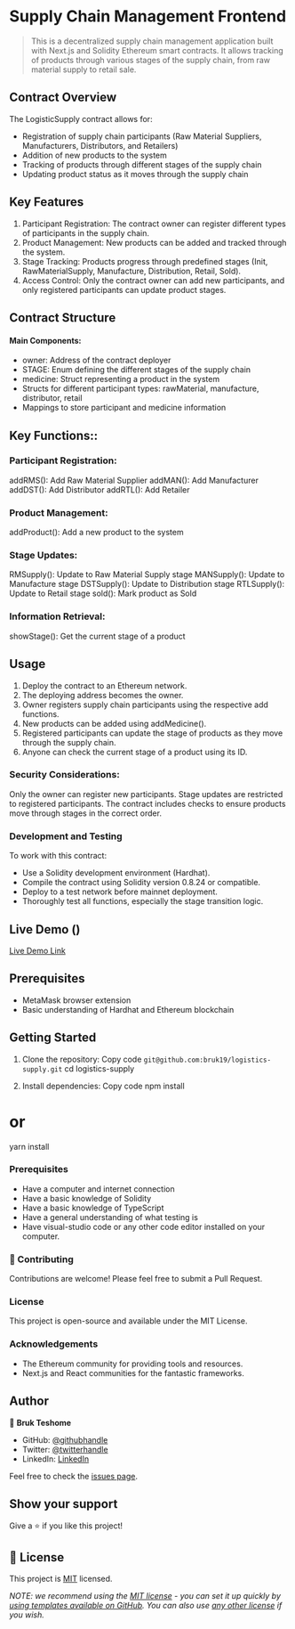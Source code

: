 # Supply Chain Management Frontend

> This is a decentralized supply chain management application built with Next.js and Solidity Ethereum smart contracts. It allows tracking of products through various stages of the supply chain, from raw material supply to retail sale.

## Contract Overview
The LogisticSupply contract allows for:

- Registration of supply chain participants (Raw Material Suppliers, Manufacturers, Distributors, and Retailers)
- Addition of new products to the system
- Tracking of products through different stages of the supply chain
- Updating product status as it moves through the supply chain


## Key Features

1. Participant Registration: The contract owner can register different types of participants in the supply chain.
2. Product Management: New products can be added and tracked through the system.
3. Stage Tracking: Products progress through predefined stages (Init, RawMaterialSupply, Manufacture, Distribution, Retail, Sold).
4. Access Control: Only the contract owner can add new participants, and only registered participants can update product stages.


## Contract Structure
#### Main Components:

- owner: Address of the contract deployer
- STAGE: Enum defining the different stages of the supply chain
- medicine: Struct representing a product in the system
- Structs for different participant types: rawMaterial, manufacture, distributor, retail
- Mappings to store participant and medicine information


## Key Functions::
### Participant Registration:

addRMS(): Add Raw Material Supplier
addMAN(): Add Manufacturer
addDST(): Add Distributor
addRTL(): Add Retailer


### Product Management:

addProduct(): Add a new product to the system

### Stage Updates:

RMSupply(): Update to Raw Material Supply stage
MANSupply(): Update to Manufacture stage
DSTSupply(): Update to Distribution stage
RTLSupply(): Update to Retail stage
sold(): Mark product as Sold


### Information Retrieval:

showStage(): Get the current stage of a product

## Usage

1. Deploy the contract to an Ethereum network.
2. The deploying address becomes the owner.
3. Owner registers supply chain participants using the respective add functions.
4. New products can be added using addMedicine().
5. Registered participants can update the stage of products as they move through the supply chain.
6. Anyone can check the current stage of a product using its ID.


### Security Considerations:

Only the owner can register new participants.
Stage updates are restricted to registered participants.
The contract includes checks to ensure products move through stages in the correct order.

### Development and Testing
To work with this contract:

- Use a Solidity development environment (Hardhat).
- Compile the contract using Solidity version 0.8.24 or compatible.
- Deploy to a test network before mainnet deployment.
- Thoroughly test all functions, especially the stage transition logic.

## Live Demo ()

[Live Demo Link]()

## Prerequisites

- MetaMask browser extension
- Basic understanding of Hardhat and Ethereum blockchain

## Getting Started
1. Clone the repository:
Copy code `git@github.com:bruk19/logistics-supply.git`
cd logistics-supply

2. Install dependencies:
Copy code npm install
# or
yarn install


### Prerequisites
- Have a computer and internet connection
- Have a basic knowledge of Solidity
- Have a basic knowledge of TypeScript
- Have a general understanding of what testing is
- Have visual-studio code or any other code editor installed on your computer.


### 🤝 Contributing
Contributions are welcome! Please feel free to submit a Pull Request.

### License
This project is open-source and available under the MIT License.

### Acknowledgements
- The Ethereum community for providing tools and resources.
- Next.js and React communities for the fantastic frameworks.

## Author
👤 **Bruk Teshome**

- GitHub: [@githubhandle](https://github.com/bruk19)
- Twitter: [@twitterhandle](https://twitter.com/Bruktesh)
- LinkedIn: [LinkedIn](https://linkedin.com/in/bruk-teshome)


Feel free to check the [issues page](https://github.com/bruk19/logistics-supply/issues).

## Show your support

Give a ⭐️ if you like this project!


## 📝 License

This project is [MIT](./LICENSE) licensed.

_NOTE: we recommend using the [MIT license](https://choosealicense.com/licenses/mit/) - you can set it up quickly by [using templates available on GitHub](https://docs.github.com/en/communities/setting-up-your-project-for-healthy-contributions/adding-a-license-to-a-repository). You can also use [any other license](https://choosealicense.com/licenses/) if you wish._
